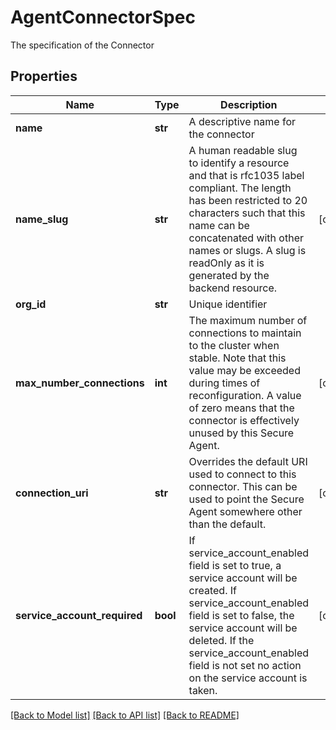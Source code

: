# AgentConnectorSpec

The specification of the Connector
## Properties
Name | Type | Description | Notes
------------ | ------------- | ------------- | -------------
**name** | **str** | A descriptive name for the connector | 
**name_slug** | **str** | A human readable slug to identify a resource and that is rfc1035 label compliant. The length has been restricted to 20 characters such that this name can be concatenated with other names or slugs. A slug is readOnly as it is generated by the backend resource.  | [optional] 
**org_id** | **str** | Unique identifier | 
**max_number_connections** | **int** | The maximum number of connections to maintain to the cluster when stable. Note that this value may be exceeded during times of reconfiguration. A value of zero means that the connector is effectively unused by this Secure Agent.  | [optional] 
**connection_uri** | **str** | Overrides the default URI used to connect to this connector. This can be used to point the Secure Agent somewhere other than the default.  | [optional] 
**service_account_required** | **bool** | If service_account_enabled field is set to true, a service account will be created. If service_account_enabled field is set to false, the service account will be deleted. If the service_account_enabled field is not set no action on the service account is taken.  | [optional] 

[[Back to Model list]](../README.md#documentation-for-models) [[Back to API list]](../README.md#documentation-for-api-endpoints) [[Back to README]](../README.md)


